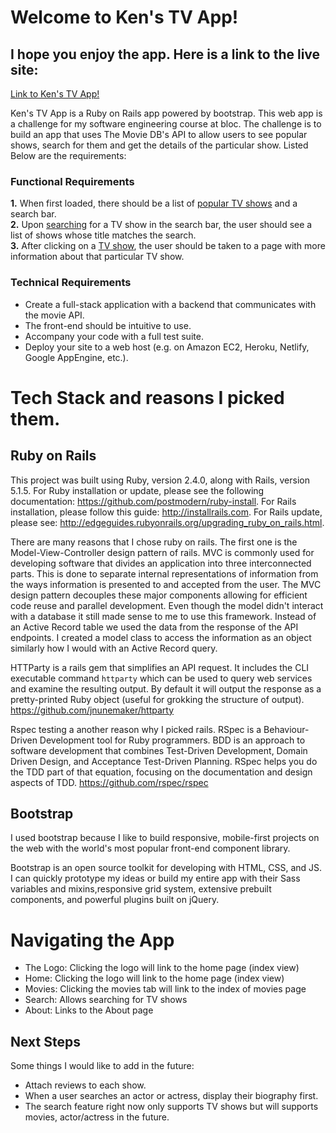 # Welcome to Ken's TV App!

## I hope you enjoy the app. Here is a link to the live site:
[Link to Ken's TV App!](https://lit-river-80417.herokuapp.com/)

Ken's TV App is a Ruby on Rails app powered by bootstrap. This web app is a challenge for my software engineering course at bloc. The challenge is to build an app that uses The Movie DB's API to allow users to see popular shows, search for them and get the details of the particular show. Listed Below are the requirements:

### Functional Requirements

**1.**  When first loaded, there should be a list of  [popular TV shows](https://developers.themoviedb.org/3/discover/tv-discover) and a search bar.  
**2.**  Upon  [searching](https://developers.themoviedb.org/3/search/search-tv-shows)  for a TV show in the search bar, the user should see a list of shows whose title matches the search.  
**3.**  After clicking on a  [TV show](https://developers.themoviedb.org/3/tv), the user should be taken to a page with more information about that particular TV show.

### Technical Requirements

-   Create a full-stack application with a backend that communicates with the movie API.
-   The front-end should be intuitive to use.
-   Accompany your code with a full test suite.
-   Deploy your site to a web host (e.g. on Amazon EC2, Heroku, Netlify, Google AppEngine, etc.).


# Tech Stack and reasons I picked them.

## Ruby on Rails

This project was built using Ruby, version 2.4.0, along with Rails, version 5.1.5. For Ruby installation or update, please see the following documentation: https://github.com/postmodern/ruby-install. For Rails installation, please follow this guide: http://installrails.com. For Rails update, please see: http://edgeguides.rubyonrails.org/upgrading_ruby_on_rails.html.

There are many reasons that I chose ruby on rails. The first one is the Model-View-Controller design pattern of rails. MVC is commonly used for developing software that divides an application into three interconnected parts. This is done to separate internal representations of information from the ways information is presented to and accepted from the user. The MVC design pattern decouples these major components allowing for efficient code reuse and parallel development. Even though the model didn't interact with a database it still made sense to me to use this framework. Instead of an Active Record table we used the data from the response of the API endpoints. I created a model class to access the information as an object similarly how I would with an Active Record query.

HTTParty is a rails gem that simplifies an API request.  It includes the CLI executable command `httparty` which can be used to query web services and examine the resulting output. By default it will output the response as a pretty-printed Ruby object (useful for grokking the structure of output). https://github.com/jnunemaker/httparty

Rspec testing a another reason why I picked rails. RSpec is a Behaviour-Driven Development tool for Ruby programmers. BDD is an approach to software development that combines Test-Driven Development, Domain Driven Design, and Acceptance Test-Driven Planning. RSpec helps you do the TDD part of that equation, focusing on the documentation and design aspects of TDD.
https://github.com/rspec/rspec

## Bootstrap

I used bootstrap because I like to build responsive, mobile-first projects on the web with the world's most popular front-end component library.

Bootstrap is an open source toolkit for developing with HTML, CSS, and JS. I can quickly prototype my ideas or build my entire app with their Sass variables and mixins,responsive grid system, extensive prebuilt components, and powerful plugins built on jQuery.


# Navigating the App

- The Logo: Clicking the logo will link to the home page (index view)
- Home: Clicking the logo will link to the home page (index view)
- Movies: Clicking the movies tab will link to the index of movies page
- Search: Allows searching for TV shows
- About: Links to the About page

## Next Steps

Some things I would like to add in the future:

-   Attach reviews to each show.
-   When a user searches an actor or actress, display their biography first.
-   The search feature right now only supports TV shows but will supports movies, actor/actress in the future.



